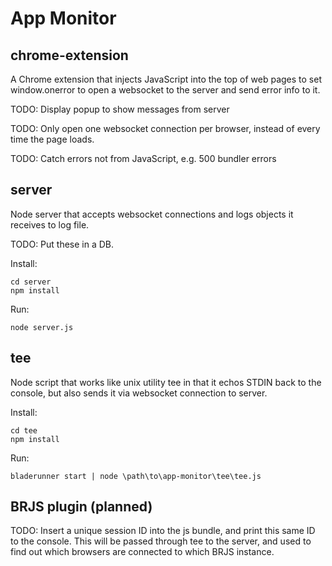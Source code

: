 # App Monitor


chrome-extension
----------------

A Chrome extension that injects JavaScript into the top of web pages to set window.onerror to open a websocket to the server and send error info to it.

TODO: Display popup to show messages from server

TODO: Only open one websocket connection per browser, instead of every time the page loads.

TODO: Catch errors not from JavaScript, e.g. 500 bundler errors



server
------

Node server that accepts websocket connections and logs objects it receives to log file.

TODO: Put these in a DB.

Install:

	cd server
	npm install

Run:

	node server.js



tee
---

Node script that works like unix utility tee in that it echos STDIN back to the console, but also sends it via websocket connection to server.

Install:

	cd tee
	npm install

Run:

	bladerunner start | node \path\to\app-monitor\tee\tee.js



BRJS plugin (planned)
---------------------

TODO: Insert a unique session ID into the js bundle, and print this same ID to the console. This will be passed through tee to the server, and used to find out which browsers are connected to which BRJS instance.
